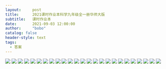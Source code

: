 ```yaml
---
layout:     post
title:      2021课时作业本科学九年级全一册华师大版
subtitle:   课时作业本
date:       2021-09-03 12:00:00
author:     "bobo"
catalog: false
header-style: text
tags:
  - 答案
---
```


![](https://pic.imgdb.cn/item/6132068944eaada739b26dd3.png)
![](https://pic.imgdb.cn/item/6132068944eaada739b26dde.jpg)
![](https://pic.imgdb.cn/item/6132068944eaada739b26de9.jpg)
![](https://pic.imgdb.cn/item/6132068944eaada739b26dfe.jpg)
![](https://pic.imgdb.cn/item/6132068a44eaada739b26e04.jpg)
![](https://pic.imgdb.cn/item/613206dd44eaada739b2f5c3.jpg)
![](https://pic.imgdb.cn/item/613206dd44eaada739b2f5cd.jpg)
![](https://pic.imgdb.cn/item/613206dd44eaada739b2f5dc.jpg)
![](https://pic.imgdb.cn/item/613206dd44eaada739b2f5f1.jpg)
![](https://pic.imgdb.cn/item/613206dd44eaada739b2f600.jpg)
![](https://pic.imgdb.cn/item/6132074144eaada739b39dd7.jpg)
![](https://pic.imgdb.cn/item/6132074144eaada739b39de6.jpg)
![](https://pic.imgdb.cn/item/6132074144eaada739b39df3.png)
![](https://pic.imgdb.cn/item/6132074144eaada739b39e03.png)
![](https://pic.imgdb.cn/item/6132074144eaada739b39e16.png)
![](https://pic.imgdb.cn/item/6132077b44eaada739b3fcbb.jpg)
![](https://pic.imgdb.cn/item/6132077b44eaada739b3fcc4.jpg)
![](https://pic.imgdb.cn/item/6132077b44eaada739b3fccc.jpg)
![](https://pic.imgdb.cn/item/6132077b44eaada739b3fcdc.jpg)
![](https://pic.imgdb.cn/item/6132077b44eaada739b3fcf7.jpg)
![](https://pic.imgdb.cn/item/6132079d44eaada739b4381c.jpg)
![](https://pic.imgdb.cn/item/6132079d44eaada739b43825.jpg)
![](https://pic.imgdb.cn/item/6132079d44eaada739b4383c.jpg)
![](https://pic.imgdb.cn/item/6132079d44eaada739b4384e.jpg)
![](https://pic.imgdb.cn/item/6132079d44eaada739b43860.png)
